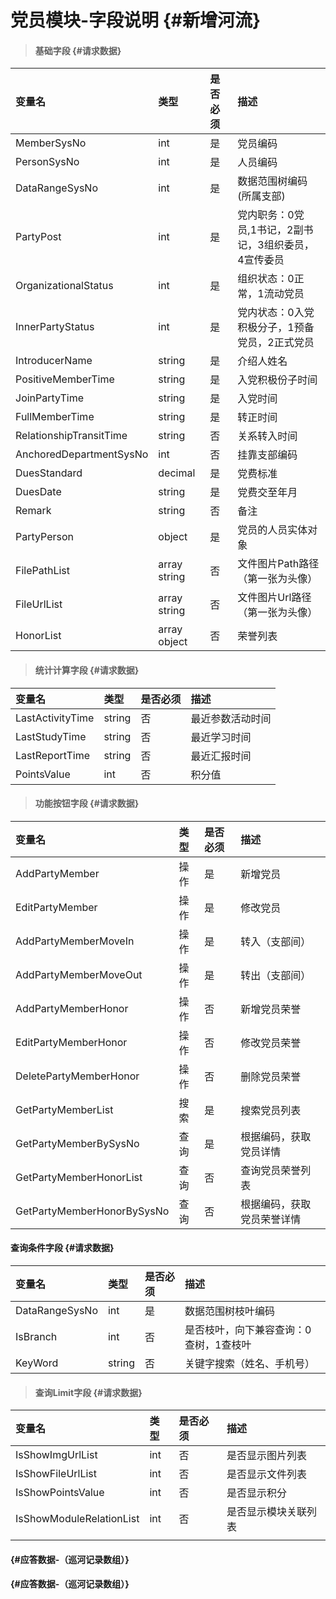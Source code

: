# 党员模块-字段说明 {#新增河流}

> #### 基础字段 {#请求数据}

| 变量名 | 类型 | 是否必须 | 描述 |
| :--- | :--- | :--- | :--- |
| MemberSysNo | int | 是 | 党员编码 |
| PersonSysNo | int | 是 | 人员编码 |
| DataRangeSysNo | int | 是 | 数据范围树编码\(所属支部\) |
| PartyPost | int | 是 | 党内职务：0党员,1书记，2副书记，3组织委员，4宣传委员 |
| OrganizationalStatus | int | 是 | 组织状态：0正常，1流动党员 |
| InnerPartyStatus | int | 是 | 党内状态：0入党积极分子，1预备党员，2正式党员 |
| IntroducerName | string | 是 | 介绍人姓名 |
| PositiveMemberTime | string | 是 | 入党积极份子时间 |
| JoinPartyTime | string | 是 | 入党时间 |
| FullMemberTime | string | 是 | 转正时间 |
| RelationshipTransitTime | string | 否 | 关系转入时间 |
| AnchoredDepartmentSysNo | int | 否 | 挂靠支部编码 |
| DuesStandard | decimal | 是 | 党费标准 |
| DuesDate | string | 是 | 党费交至年月 |
| Remark | string | 否 | 备注 |
| PartyPerson | object | 是 | 党员的人员实体对象 |
| FilePathList | array string | 否 | 文件图片Path路径（第一张为头像） |
| FileUrlList | array string | 否 | 文件图片Url路径（第一张为头像） |
| HonorList | array object | 否 | 荣誉列表 |

> #### 统计计算字段 {#请求数据}

| 变量名 | 类型 | 是否必须 | 描述 |
| :--- | :--- | :--- | :--- |
| LastActivityTime | string | 否 | 最近参数活动时间 |
| LastStudyTime | string | 否 | 最近学习时间 |
| LastReportTime | string | 否 | 最近汇报时间 |
| PointsValue | int | 否 | 积分值 |

> #### 功能按钮字段 {#请求数据}

| 变量名 | 类型 | 是否必须 | 描述 |
| :--- | :--- | :--- | :--- |
| AddPartyMember | 操作 | 是 | 新增党员 |
| EditPartyMember | 操作 | 是 | 修改党员 |
| AddPartyMemberMoveIn | 操作 | 是 | 转入（支部间） |
| AddPartyMemberMoveOut | 操作 | 是 | 转出（支部间） |
| AddPartyMemberHonor | 操作 | 否 | 新增党员荣誉 |
| EditPartyMemberHonor | 操作 | 否 | 修改党员荣誉 |
| DeletePartyMemberHonor | 操作 | 否 | 删除党员荣誉 |
| GetPartyMemberList | 搜索 | 是 | 搜索党员列表 |
| GetPartyMemberBySysNo | 查询 | 是 | 根据编码，获取党员详情 |
| GetPartyMemberHonorList | 查询 | 否 | 查询党员荣誉列表 |
| GetPartyMemberHonorBySysNo | 查询 | 否 | 根据编码，获取党员荣誉详情 |

#### 查询条件字段 {#请求数据}

| 变量名 | 类型 | 是否必须 | 描述 |
| :--- | :--- | :--- | :--- |
| DataRangeSysNo | int | 是 | 数据范围树枝叶编码 |
| IsBranch | int | 否 | 是否枝叶，向下兼容查询：0查树，1查枝叶 |
| KeyWord | string | 否 | 关键字搜索（姓名、手机号） |

> #### 查询Limit字段 {#请求数据}

| 变量名 | 类型 | 是否必须 | 描述 |
| :--- | :--- | :--- | :--- |
| IsShowImgUrlList | int | 否 | 是否显示图片列表 |
| IsShowFileUrlList | int | 否 | 是否显示文件列表 |
| IsShowPointsValue | int | 否 | 是否显示积分 |
| IsShowModuleRelationList | int | 否 | 是否显示模块关联列表 |
|  |  |  |  |

####  {#应答数据-（巡河记录数组）}

####  {#应答数据-（巡河记录数组）}



